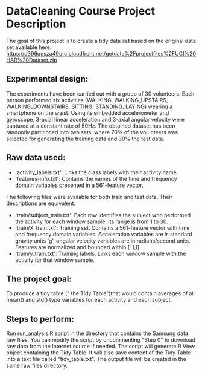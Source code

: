 # DataCleaning Course Project Description

The goal of this project is to create a tidy data set based on the original data set available here:
https://d396qusza40orc.cloudfront.net/getdata%2Fprojectfiles%2FUCI%20HAR%20Dataset.zip

## Experimental design:
The experiments have been carried out with a group of 30 volunteers. Each person performed six activities (WALKING, WALKING_UPSTAIRS, WALKING_DOWNSTAIRS, SITTING, STANDING, LAYING) wearing a smartphone on the waist. Using its embedded accelerometer and gyroscope, 3-axial linear acceleration and 3-axial angular velocity were captured at a constant rate of 50Hz. The obtained dataset has been randomly partitioned into two sets, where 70% of the volunteers was selected for generating the training data and 30% the test data. 

## Raw data used:
* 'activity_labels.txt': Links the class labels with their activity name.
* 'features-info.txt': Contains the names of the time and frequency domain variables presented in a 561-feature vector.

The following files were available for both train and test data. Their descriptions are equivalent. 
* 'train/subject_train.txt': Each row identifies the subject who performed the activity for each window sample. Its range is from 1 to 30. 
* 'train/X_train.txt': Training set. Contains a 561-feature vector with time and frequency domain variables. Acceleration variables are is standard gravity units 'g', angular velocity variables are in radians/second units. Features are normalized and bounded within [-1,1].
* 'train/y_train.txt': Training labels. Links each window sample with the activity for that window sample.

## The project goal:
To produce a tidy table (" the Tidy Table")that would contain averages of all mean() and std() type variables for each activity and each subject.

## Steps to perform:
Run run_analysis.R script in the directory that contains the Samsung data raw files. You can modify the script by uncommenting "Step 0" to download raw data from the Internet source if needed.
The script will generate R View object containing the Tidy Table. It will also save content of the Tidy Table into a text file called "tidy_table.txt". The output file will be created in the same raw files directory.





